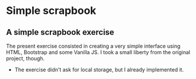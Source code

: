 # Simple scrapbook
## A simple scrapbook exercise

The present exercise consisted in creating a very simple interface using HTML, Bootstrap and some Vanilla JS. I took a small liberty from the original project, though.

* The exercise didn't ask for local storage, but I already implemented it.